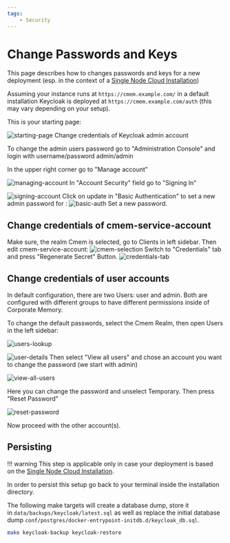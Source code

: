 ```yaml
---
tags:
    - Security
---
```

# Change Passwords and Keys

This page describes how to changes passwords and keys for a new deployment (esp. in the context of a [Single Node Cloud Installation](./../../../installation/scenario-single-node-cloud-installation/index.md))

Assuming your instance runs at `https://cmem.example.com/` in a default installation Keycloak is deployed at `https://cmem.example.com/auth` (this may vary depending on your setup).

This is your starting page:

![starting-page](22-1-starting-page.png)
Change credentials of Keycloak admin account

To change the admin users password go to "Administration Console" and login with username/password admin/admin

In the upper right corner go to "Manage account"

![managing-account](22-1-managing-account.png)
In "Account Security" field go to "Signing In"

![signing-account](22-1-signing-account.png)
Click on update in "Basic Authentication" to set a new admin password for :
![basic-auth](22-1-basic-auth.png)
Set a new password.

## Change credentials of cmem-service-account

Make sure, the realm Cmem is selected, go to Clients in left sidebar. Then edit cmem-service-account:
![cmem-selection](22-1-cmem-selection.png)
Switch to "Credentials" tab and press "Regenerate Secret" Button.
![credentials-tab](22-1-credentials-tab.png)

## Change credentials of user accounts

In default configuration, there are two Users: user and admin. Both are configured with different groups to have different permissions inside of Corporate Memory.

To change the default passwords, select the Cmem Realm, then open Users in the left sidebar:

![users-lookup](22-1-users-lookup.png)

![user-details](22-1-user-details.png)
Then select "View all users" and chose an account you want to change the password (we start with admin)

![view-all-users](22-1-view-all-users.png)

Here you can change the password and unselect Temporary. Then press "Reset Password"

![reset-password](22-1-reset-password.png)

Now proceed with the other account(s).

## Persisting

!!! warning
    This step is applicable only in case your deployment is based on the [Single Node Cloud Installation](./../../../installation/scenario-single-node-cloud-installation/index.md).

In order to persist this setup go back to your terminal inside the installation directory.

The following make targets will create a database dump, store it in `data/backups/keycloak/latest.sql` as well as replace the initial database dump `conf/postgres/docker-entrypoint-initdb.d/keycloak_db.sql`.

```bash
make keycloak-backup keycloak-restore
```
